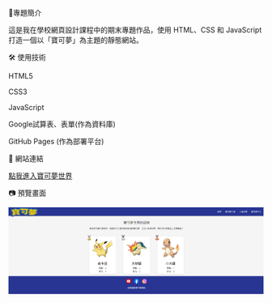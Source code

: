 📌專題簡介

這是我在學校網頁設計課程中的期末專題作品，使用 HTML、CSS 和 JavaScript 打造一個以「寶可夢」為主題的靜態網站。

🛠 使用技術

HTML5

CSS3

JavaScript

Google試算表、表單(作為資料庫)

GitHub Pages (作為部署平台)

🔗 網站連結

[點我進入寶可夢世界](https://deco0926.github.io/mywebsite/)

📷 預覽畫面

![網站畫面](./preview.png)
